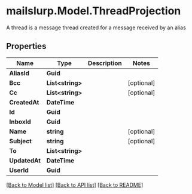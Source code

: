 # mailslurp.Model.ThreadProjection
A thread is a message thread created for a message received by an alias
## Properties

Name | Type | Description | Notes
------------ | ------------- | ------------- | -------------
**AliasId** | **Guid** |  | 
**Bcc** | **List&lt;string&gt;** |  | [optional] 
**Cc** | **List&lt;string&gt;** |  | [optional] 
**CreatedAt** | **DateTime** |  | 
**Id** | **Guid** |  | 
**InboxId** | **Guid** |  | 
**Name** | **string** |  | [optional] 
**Subject** | **string** |  | [optional] 
**To** | **List&lt;string&gt;** |  | 
**UpdatedAt** | **DateTime** |  | 
**UserId** | **Guid** |  | 

[[Back to Model list]](../README.md#documentation-for-models) [[Back to API list]](../README.md#documentation-for-api-endpoints) [[Back to README]](../README.md)

